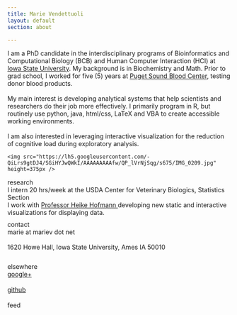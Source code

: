 ```yaml
---
title: Marie Vendettuoli
layout: default
section: about

---
```



<div id="statement">
	<p> I am a PhD candidate in the interdisciplinary programs of Bioinformatics and 
	Computational Biology (BCB) and Human Computer Interaction (HCI) at <a href = 
	"http://www.iastate.edu/">Iowa State 
	University</a>. My background is in Biochemistry and Math. Prior to grad school, 
	I worked for five (5) years at <a href = "http://psbc.org/home/index.htm" 
	title ="Donate a pint - save 3 lives!"> Puget 
	Sound Blood Center</a>, testing donor blood products.
	<br><br>
	My main interest is developing analytical systems that help scientists and researchers 
	do their job more effectively. I primarily program in R, but routinely use python, 
	java, html/css, LaTeX and VBA to create accessible working environments.
	<br><br>
	I am also interested in leveraging interactive visualization for the reduction of 
	cognitive load during exploratory analysis.</p>
	
	<img src="https://lh5.googleusercontent.com/-QiLrs9gtDJ4/SGiHYJwQWkI/AAAAAAAAAfw/QP_lVrNjSqg/s675/IMG_0209.jpg" 
	height=375px />
</div>


<div id = "intro_blurb" >
	<div id = "left">research</div>
	<div id="right">I intern 20 hrs/week at the USDA Center for Veterinary Biologics, 
		Statistics Section
		<br>
		I work with <a href = "http://www.public.iastate.edu/~hofmann/"> Professor Heike 
		Hofmann </a> developing new static and interactive visualizations for displaying data.
	</div>
	<div style="clear:left;height:10px">&nbsp;</div>
	<div id = "left">contact</div>
	<div id = "right">marie at mariev dot net</div>
	<div id = "left"> &nbsp; </div>
	<div id = "right">1620 Howe Hall, Iowa State University, Ames IA 50010</div>
	<div style="clear:left;height:10px">&nbsp;</div>
	<div id = "left"> &nbsp; </div>
	<div id = "left"> elsewhere </div>
	<div id = "right"><a href = "https://plus.google.com/u/0/112244649329053689918/posts">google+</a></div>
	<div style="clear:left;height:1px">&nbsp;</div>
	<div id = "left"> &nbsp; </div>
	<div id = "right"><a href = "https://github.com/mariev">github</a></div>
	<div style="clear:left;height:1px">&nbsp;</div>
	<div id = "left"> &nbsp; </div>
	<div id = "right">feed</div>
</div>

